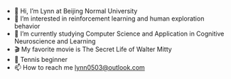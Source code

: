 - 👋 Hi, I’m Lynn at Beijing Normal University
- 👀 I’m interested in reinforcement learning and human exploration behavior
- 🌱 I’m currently studying Computer Science and Application in Cognitive Neuroscience and Learning
- 🎬 My favorite movie is The Secret Life of Walter Mitty
- 🥎 Tennis beginner
- 📫 How to reach me lynn0503@outlook.com

<!---
lynn0503/lynn0503 is a ✨ special ✨ repository because its `README.md` (this file) appears on your GitHub profile.
You can click the Preview link to take a look at your changes.
--->
